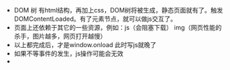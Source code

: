 - DOM 树 有html结构，再加上css，DOM树将被生成，静态页面就有了。触发DOMContentLoaded。有了元素节点，就可以做js交互了。
- 页面上还依赖于其它的一些资源，例如：js（会阻塞下载） img（网页性能的杀手，图片越多，网页打开越慢）
- 以上都完成后，才是window.onload 此时写js就晚了
- 如果不等事件的发生，js操作可能会无效
- 